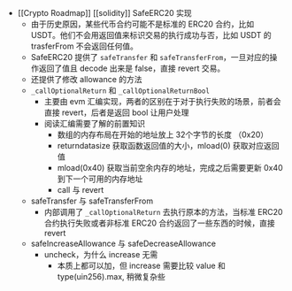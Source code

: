 - [[Crypto Roadmap]] [[solidity]] SafeERC20 实现
	- 由于历史原因，某些代币合约可能不是标准的 ERC20 合约，比如 USDT。他们不会用返回值来标识交易的执行成功与否，比如 USDT 的 trasferFrom 不会返回任何值。
	- SafeERC20 提供了 `safeTransfer` 和 `safeTransferFrom`，一旦对应的操作返回了值且 decode 出来是 false，直接 revert 交易。
	- 还提供了修改 allowance 的方法
	- `_callOptionalReturn` 和 `_callOptionalReturnBool`
		- 主要由 evm 汇编实现，两者的区别在于对于执行失败的场景，前者会直接 revert，后者是返回 bool 让用户处理
		- 阅读汇编需要了解的前置知识
			- 数组的内存布局在开始的地址放上 32个字节的长度 （0x20）
			- returndatasize 获取函数返回值的大小，mload(0) 获取对应返回值
			- mload(0x40) 获取当前空余内存的地址，完成之后需要更新 0x40 到下一个可用的内存地址
			- call 与 revert
	- safeTransfer 与 safeTransferFrom
		- 内部调用了 `_callOptionalReturn` 去执行原本的方法，当标准 ERC20 合约执行失败或者非标准 ERC20 合约返回了一些东西的时候，直接 revert
	- safeIncreaseAllowance 与 safeDecreaseAllowance
		- uncheck，为什么 increase 无需
			- 本质上都可以加，但 increase 需要比较 value 和 type(uin256).max, 稍微复杂些